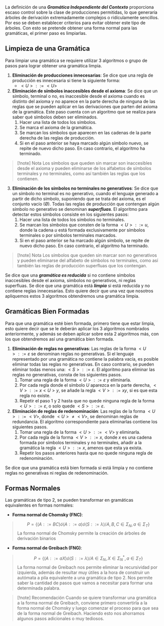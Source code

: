 La definición de una ***Gramática Independiente del Contexto*** proporciona escaso control sobre la clase de producciones permitidas, lo que generaría árboles de derivación extremadamente complejos o ridículamente sencillos. Por eso se deben establecer criterios para evitar obtener este tipo de árboles. Con esto se pretende obtener una forma normal para las gramáticas, el primer paso es limpiarlas.

## Limpieza de una Gramática

Para limpiar una gramática se requiere utilizar 3 algoritmos o grupo de pasos para lograr obtener una gramática limpia.

1. **Eliminación de producciones innecesarias**: Se dice que una regla de producción es innecesaria si tiene la siguiente forma:
	- $<U>::= <U>$
2. **Eliminación de símbolos inaccesibles desde el axioma**: Se dice que un símbolo, terminal o no, es inaccesible desde el axioma cuando es distinto del axioma y no aparece en la parte derecha de ninguna de las reglas que se pueden aplicar en las derivaciones que parten del axioma de la gramática. Este paso cuenta con un algoritmo que se realiza para saber qué símbolos deben ser eliminados.
	1. Hacer una lista de todos los símbolos.
	2. Se marca el axioma de la gramática.
	3. Se marcan los símbolos que aparecen en las cadenas de la parte derecha de las reglas de producción.
	4. Si en el paso anterior se haya marcado algún símbolo nuevo, se repite de nuevo dicho paso. En caso contrario, el algoritmo ha terminado.

>[!note] Nota
>Los símbolos que queden sin marcar son inaccesibles desde el axioma y pueden eliminarse de los alfabetos de símbolos terminales y no terminales, como así también las reglas que los contienen.

3. **Eliminación de los símbolos no terminales no generativos**: Se dice que un símbolo no terminal es no generativo, cuando el lenguaje generado a partir de dicho símbolo, suponiendo que se trata del axioma, es el conjunto vacío (Ø). Todas las reglas de producción que contengan algún símbolo no generativo se denominan ***superfluas***. El algoritmo para detectar estos símbolos consiste en los siguientes pasos:
	1. Hacer una lista de todos los símbolos no terminales.
	2. Se marcan los símbolos que consten de la forma $<U>::= u$, donde la cadena $u$ está formada exclusivamente por símbolos terminales o por símbolos terminales marcados.
	3. Si en el paso anterior se ha marcado algún símbolo, se repite de nuevo dicho paso. En caso contrario, el algoritmo ha terminado.

>[!note] Nota
>Los símbolos que queden sin marcar son no generativos y pueden eliminarse del alfabeto de símbolos no terminales, como así también las reglas de producción superfluas que los contengan.

Se dice que una ***gramática es reducida*** si no contiene símbolos inaccesibles desde el axioma, símbolos no generativos, ni reglas superfluas. Se dice que una gramática está ***limpia*** si está reducida y no contiene reglas innecesarias. Esto quiere decir que una vez que nosotros apliquemos estos 3 algoritmos obtendremos una gramática limpia.

## Gramáticas Bien Formadas

Para que una gramática esté bien formada, primero tiene que estar limpia, esto quiere decir que se le deberán aplicar los 3 algoritmos nombrados anteriormente, y además se deben aplicar sobre esta 2 algoritmos más, con los que obtendremos así una gramática bien formada.

1. **Eliminación de reglas no generativas**: Las reglas de la forma $<U>::= \varepsilon$ se denominan reglas no generativas. Si el lenguaje representado por una gramática no contiene la palabra vacía, es posible eliminar todas las reglas no generativas. En caso contrario, se pueden eliminar todas menos una: $<S>::= \varepsilon$. El algoritmo para eliminar las reglas no generativas, consta de los siguientes pasos.
	1. Tomar una regla de la forma $<U>::=\varepsilon$ y eliminarla.
	2. Por cada regla donde el símbolo $U$ aparezca en la parte derecha, $<V>::=x<U>y$, se añade la regla $<V>::=xy$, si es que esta regla no existe.
	3. Repetir el paso 1 y 2 hasta que no quede ninguna regla de la forma $<U>::=\varepsilon$, o solo quede $<S>::= \varepsilon$.
2. **Eliminación de reglas de redenominación**: Las reglas de la forma $<U>::= <V>$, donde $<U>\neq <V>$, se denominan reglas de redundancia. El algoritmo correspondiente para eliminarlas contiene los siguientes pasos.
	1. Tomar una regla de la forma $<U>::=<V>$ y eliminarla.
	2. Por cada regla de la forma $<V>::=x$, donde $x$ es una cadena formada por símbolos terminales y no terminales, añadir a la gramática la regla $<U>::=x$, amenos que esta ya exista.
	3. Repetir los pasos anteriores hasta que no quede ninguna regla de redenominación.

Se dice que una gramática está bien formada si está limpia y no contiene reglas no generativas ni reglas de redenominación.

## Formas Normales

Las gramáticas de tipo 2, se pueden transformar en gramáticas equivalentes en formas normales:

- **Forma normal de Chomsky (FNC)**:
> $$P=\{(A::=BC) ó (A::=a) ó (S::=\lambda) / A,B,C \in Σ_N, a \in Σ_T\}$$
> La forma normal de Chomsky permite la creación de árboles de derivación binarios

- **Forma normal de Greibach (FNG)**:
> $$P=\{(A::=aX) ó (S::=\lambda) / A \in Σ_N, X \in Σ^*_N, a \in Σ_T\}$$
> La forma normal de Greibach nos permite eliminar la recursividad por izquierda, además de resultar muy útiles a la hora de construir un autómata a pila equivalente a una gramática de tipo 2. Nos permite saber la cantidad de pasos que vamos a necesitar para formar una determinada palabra.

>[!note] Recomendación
>Cuando se quiere transformar una gramática a la forma normal de Greibach, conviene primero convertirla a la forma normal de Chomsky y luego comenzar el proceso para que sea de la forma normal de Greibach. Haciendo esto nos ahorramos algunos pasos adicionales o muy tediosos.

